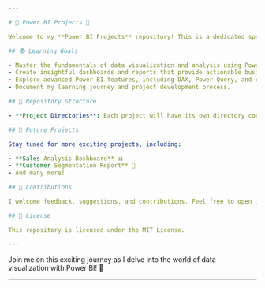 ```yaml
---

# 🌟 Power BI Projects 🚀

Welcome to my **Power BI Projects** repository! This is a dedicated space where I explore the powerful capabilities of Microsoft Power BI, working on various data visualization and analysis projects, and sharing my progress. As I continue to learn and grow, I will be regularly uploading new projects related to Power BI here.

## 📚 Learning Goals

- Master the fundamentals of data visualization and analysis using Power BI.
- Create insightful dashboards and reports that provide actionable business insights.
- Explore advanced Power BI features, including DAX, Power Query, and custom visuals.
- Document my learning journey and project development process.

## 📂 Repository Structure

- **Project Directories**: Each project will have its own directory containing the .pbix files, data sources, and documentation.

## 🔄 Future Projects

Stay tuned for more exciting projects, including:

- **Sales Analysis Dashboard** 📊
- **Customer Segmentation Report** 🛒
- And many more!

## 🤝 Contributions

I welcome feedback, suggestions, and contributions. Feel free to open issues or submit pull requests.

## 📄 License

This repository is licensed under the MIT License.

---
```


Join me on this exciting journey as I delve into the world of data visualization with Power BI! 🌟

---
